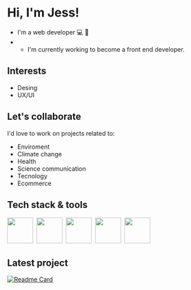 # Hi, I'm Jess!

* I'm a web developer 💻 🎨
* * I'm currently working to become a front end developer.

## Interests
* Desing
* UX/UI

## Let's collaborate
I'd love to work on projects related to:
* Enviroment
* Climate change
* Health
* Science communication
* Tecnology
* Ecommerce

## Tech stack & tools

<img src="https://cdn.jsdelivr.net/gh/devicons/devicon/icons/html5/html5-plain-wordmark.svg" style="height:60px"/>&nbsp;
<img src="https://cdn.jsdelivr.net/gh/devicons/devicon/icons/css3/css3-plain-wordmark.svg" style="height:60px"/>&nbsp;
<img src="https://cdn.jsdelivr.net/gh/devicons/devicon/icons/bootstrap/bootstrap-original.svg" style="height:60px"/>&nbsp;
<img src="https://cdn.jsdelivr.net/gh/devicons/devicon/icons/javascript/javascript-plain.svg" style="height:60px"/>&nbsp;
<img src="https://cdn.jsdelivr.net/gh/devicons/devicon/icons/figma/figma-original.svg" style="height:60px"/>&nbsp;
          

## Latest project

[![Readme Card](https://github-readme-stats.vercel.app/api/pin/?username=eduardSeCh&repo=EC_DecoNatura&bg_color=DEG,212529,59625c&border_color=212529&text_color=e8e7e3&title_color=e8e7e3&icon_color=95ac9d)](https://github.com/eduardSeCh/EC_DecoNatura)          
          
